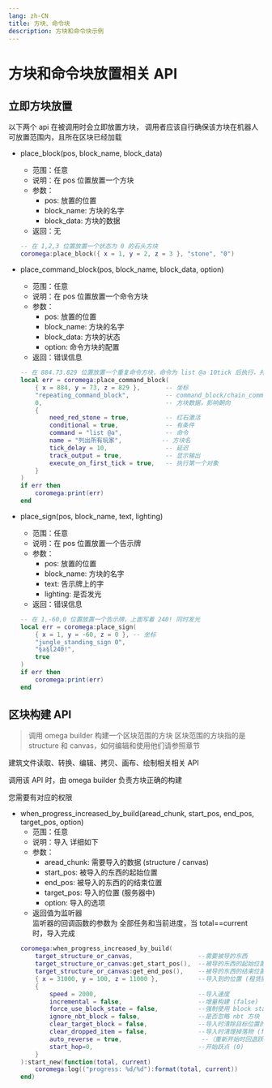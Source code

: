 ```yaml
---
lang: zh-CN
title: 方块、命令块
description: 方块和命令块示例
---
```


# 方块和命令块放置相关 API

## 立即方块放置

以下两个 api 在被调用时会立即放置方块，
调用者应该自行确保该方块在机器人可放置范围内，且所在区块已经加载

- place_block(pos, block_name, block_data)
  - 范围：任意
  - 说明：在 pos 位置放置一个方块
  - 参数：
    - pos: 放置的位置
    - block_name: 方块的名字
    - block_data: 方块的数据
  - 返回：无
  ```lua
  -- 在 1,2,3 位置放置一个状态为 0 的石头方块
  coromega:place_block({ x = 1, y = 2, z = 3 }, "stone", "0")
  ```
- place_command_block(pos, block_name, block_data, option)

  - 范围：任意
  - 说明：在 pos 位置放置一个命令方块
  - 参数：
    - pos: 放置的位置
    - block_name: 方块的名字
    - block_data: 方块的状态
    - option: 命令方块的配置
  - 返回：错误信息

  ```lua
  -- 在 884.73.829 位置放置一个重复命令方块，命令为 list @a 10tick 后执行，并且需要红石激活 条件为真 名字为：列出所有玩家 延迟为 10 tick 输出结果 并且在第一次 tick 时执行
  local err = coromega:place_command_block(
      { x = 884, y = 73, z = 829 },       -- 坐标
      "repeating_command_block",          -- command_block/chain_command_block/repeating_command_block
      0,                                  -- 方块数据，影响朝向
      {
          need_red_stone = true,          -- 红石激活
          conditional = true,             -- 有条件
          command = "list @a",            -- 命令
          name = "列出所有玩家",           -- 方块名
          tick_delay = 10,                -- 延迟
          track_output = true,            -- 显示输出
          execute_on_first_tick = true,   -- 执行第一个对象
      }
  )
  if err then
      coromega:print(err)
  end
  ```

- place_sign(pos, block_name, text, lighting)
  - 范围：任意
  - 说明：在 pos 位置放置一个告示牌
  - 参数：
    - pos: 放置的位置
    - block_name: 方块的名字
    - text: 告示牌上的字
    - lighting: 是否发光
  - 返回：错误信息
  ```lua
  -- 在 1,-60,0 位置放置一个告示牌，上面写着 240! 同时发光
  local err = coromega:place_sign(
      { x = 1, y = -60, z = 0 }, -- 坐标
      "jungle_standing_sign 0",
      "§a§l240!",
      true
  )
  if err then
      coromega:print(err)
  end
  ```

## 区块构建 API

> 调用 omega builder 构建一个区块范围的方块
> 区块范围的方块指的是 structure 和 canvas，如何编辑和使用他们请参照章节

建筑文件读取、转换、编辑、拷贝、画布、绘制相关相关 API

调用该 API 时，由 omega builder 负责方块正确的构建

您需要有对应的权限

- when_progress_increased_by_build(aread_chunk, start_pos, end_pos, target_pos, option)
  - 范围：任意
  - 说明：导入 详细如下
  - 参数：
    - aread_chunk: 需要导入的数据 (structure / canvas)
    - start_pos: 被导入的东西的起始位置
    - end_pos: 被导入的东西的的结束位置
    - target_pos: 导入的位置 (服务器中)
    - option: 导入的选项
  - 返回值为监听器<br>
    监听器的回调函数的参数为 全部任务和当前进度，当 total==current 时，导入完成
  ```lua
  coromega:when_progress_increased_by_build(
      target_structure_or_canvas,                  --需要被导的东西
      target_structure_or_canvas:get_start_pos(),  --被导的东西的起始位置
      target_structure_or_canvas:get_end_pos(),    --被导的东西的结束位置
      { x = 31000, y = 100, z = 11000 },           --导入到的位置 (租赁服中)
      {
          speed = 2000,                            --导入速度
          incremental = false,                     --增量构建 (false)
          force_use_block_state = false,           --强制使用 block state(false),注：即时这里设置 false，如果 struceture 中 use_block_state 为 true，也会使用 block state
          ignore_nbt_block = false,                --是否忽略 nbt 方块 (false)
          clear_target_block = false,              --导入时清除目标位置的方块 (false)
          clear_dropped_item = false,              --导入时清理掉落物 (false)，注：清理范围为整个租赁服，不止是导入的建筑范围
          auto_reverse = true,                      --（重新开始时回退跃点）(true)
          start_hop=0,                             --开始跃点 (0)
      }
  ):start_new(function(total, current)
      coromega:log(("progress: %d/%d"):format(total, current))
  end)
  ```
